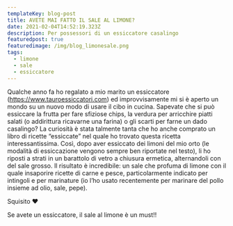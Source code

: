 ```yaml
---
templateKey: blog-post
title: AVETE MAI FATTO IL SALE AL LIMONE?
date: 2021-02-04T14:52:19.323Z
description: Per possessori di un essiccatore casalingo
featuredpost: true
featuredimage: /img/blog_limonesale.png
tags:
  - limone
  - sale
  - essiccatore
---
```

Qualche anno fa ho regalato a mio marito un essiccatore (<https://www.tauroessiccatori.com>) ed improvvisamente mi si è aperto un mondo su un nuovo modo di usare il cibo in cucina.  Sapevate che si può essiccare la frutta per fare sfiziose chips, la verdura per arricchire piatti salati (o addirittura ricavarne una farina) o gli scarti per farne un dado casalingo?  La curiosità è stata talmente tanta che ho anche comprato un libro di ricette “essiccate” nel quale ho trovato questa ricetta interessantissima.  Così, dopo aver essiccato dei limoni del mio orto (le modalità di essiccazione vengono sempre ben riportate nel testo), li ho riposti a strati in un barattolo di vetro a chiusura ermetica, alternandoli con del sale grosso.  Il risultato è incredibile: un sale che profuma di limone con il quale insaporire ricette di carne e pesce, particolarmente indicato per intingoli e per marinature (io l’ho usato recentemente per marinare del pollo insieme ad olio, sale, pepe). 

Squisito ❤️

Se avete un essiccatore, il sale al limone è un must!!